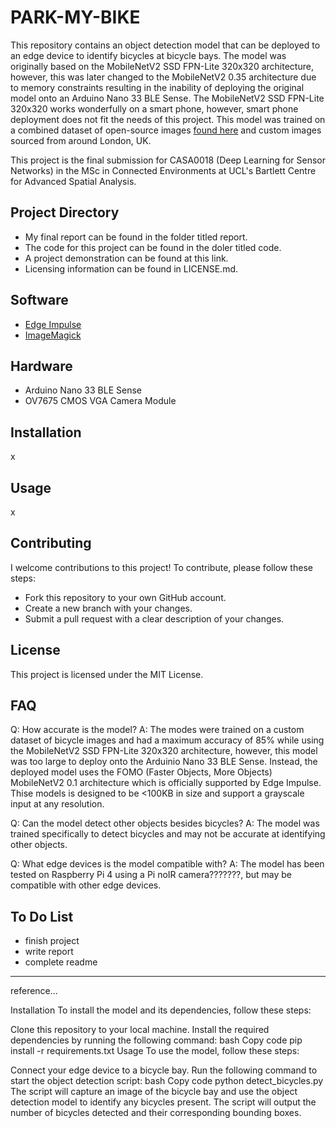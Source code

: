 # PARK-MY-BIKE
This repository contains an object detection model that can be deployed to an edge device to identify bicycles at bicycle bays. The model was originally based on the MobileNetV2 SSD FPN-Lite 320x320 architecture, however, this was later changed to the MobileNetV2 0.35 architecture due to memory constraints resulting in the inability of deploying the original model onto an Arduino Nano 33 BLE Sense. The MobileNetV2 SSD FPN-Lite 320x320 works wonderfully on a smart phone, however, smart phone deployment does not fit the needs of this project. This model was trained on a combined dataset of open-source images [found here](https://images.cv/dataset/bicycle-image-classification-dataset) and custom images sourced from around London, UK.

This project is the final submission for CASA0018 (Deep Learning for Sensor Networks) in the MSc in Connected Environments at UCL's Bartlett Centre for Advanced Spatial Analysis.

## Project Directory
- My final report can be found in the folder titled report.
- The code for this project can be found in the doler titled code.
- A project demonstration can be found at this link.
- Licensing information can be found in LICENSE.md.

## Software
- [Edge Impulse](https://edgeimpulse.com/)
- [ImageMagick](https://imagemagick.org/index.php)

## Hardware
- Arduino Nano 33 BLE Sense
- OV7675 CMOS VGA Camera Module

## Installation
x

## Usage
x

## Contributing
I welcome contributions to this project! To contribute, please follow these steps:

- Fork this repository to your own GitHub account.
- Create a new branch with your changes.
- Submit a pull request with a clear description of your changes.

## License
This project is licensed under the MIT License.

## FAQ
Q: How accurate is the model?
A: The modes were trained on a custom dataset of bicycle images and had a maximum accuracy of 85% while using the MobileNetV2 SSD FPN-Lite 320x320 architecture, however, this model was too large to deploy onto the Arduinio Nano 33 BLE Sense. Instead, the deployed model uses the FOMO (Faster Objects, More Objects) MobileNetV2 0.1 architecture which is officially supported by Edge Impulse. Thise models is designed to be <100KB in size and support a grayscale input at any resolution.

Q: Can the model detect other objects besides bicycles?
A: The model was trained specifically to detect bicycles and may not be accurate at identifying other objects.

Q: What edge devices is the model compatible with?
A: The model has been tested on Raspberry Pi 4 using a Pi noIR camera???????, but may be compatible with other edge devices.

## To Do List
- finish project
- write report
- complete readme


----------------------------------------------------------------------------------
reference...

Installation
To install the model and its dependencies, follow these steps:

Clone this repository to your local machine.
Install the required dependencies by running the following command:
bash
Copy code
pip install -r requirements.txt
Usage
To use the model, follow these steps:

Connect your edge device to a bicycle bay.
Run the following command to start the object detection script:
bash
Copy code
python detect_bicycles.py
The script will capture an image of the bicycle bay and use the object detection model to identify any bicycles present.
The script will output the number of bicycles detected and their corresponding bounding boxes.
